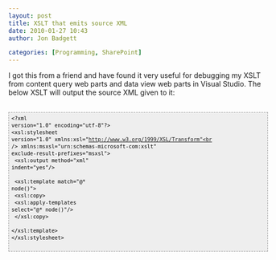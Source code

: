 ```yaml
---
layout: post
title: XSLT that emits source XML
date: 2010-01-27 10:43
author: Jon Badgett

categories: [Programming, SharePoint]
---
```

I got this from a friend and have found it very useful for debugging my XSLT from content query web parts and data view web parts in Visual Studio. The below XSLT will output the source XML given to it:<br /><br /><pre style="BORDER-BOTTOM: #999999 1px dashed; BORDER-LEFT: #999999 1px dashed; PADDING-BOTTOM: 5px; LINE-HEIGHT: 14px; BACKGROUND-COLOR: #eee; PADDING-LEFT: 5px; WIDTH: 100%; PADDING-RIGHT: 5px; FONT-FAMILY: Andale Mono, Lucida Console, Monaco, fixed, monospace; COLOR: #000000; FONT-SIZE: 12px; OVERFLOW: auto; BORDER-TOP: #999999 1px dashed; BORDER-RIGHT: #999999 1px dashed; PADDING-TOP: 5px"><code>&lt;?xml version="1.0" encoding="utf-8"?&gt;<br />&lt;xsl:stylesheet version="1.0" xmlns:xsl="http://www.w3.org/1999/XSL/Transform"<br />    xmlns:msxsl="urn:schemas-microsoft-com:xslt" exclude-result-prefixes="msxsl"&gt;<br />    &lt;xsl:output method="xml" indent="yes"/&gt;<br /><br />    &lt;xsl:template match="@*  node()"&gt;<br />        &lt;xsl:copy&gt;<br />            &lt;xsl:apply-templates select="@*  node()"/&gt;<br />        &lt;/xsl:copy&gt;<br />    &lt;/xsl:template&gt;<br />&lt;/xsl:stylesheet&gt;<br /><br /></code></pre>
